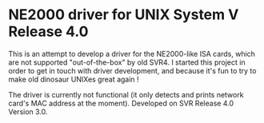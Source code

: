 # NE2000 driver for UNIX System V Release 4.0

This is an attempt to develop a driver for the NE2000-like ISA cards, which
are not supported "out-of-the-box" by old SVR4. I started this project in
order to get in touch with driver development, and because it's fun to try
to make old dinosaur UNIXes great again !

The driver is currently not functional (it only detects and prints network
card's MAC address at the moment). Developed on SVR Release 4.0 Version 3.0.

